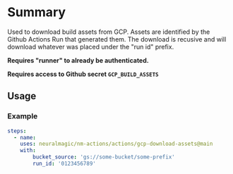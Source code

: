 # Summary

Used to download build assets from GCP. Assets are identified by the Github Actions Run that generated them. The download is recusive and will download whatever was placed under the "run id" prefix.


**Requires "runner" to already be authenticated.**


**Requires access to Github secret `GCP_BUILD_ASSETS`**


## Usage

### Example

```yaml
steps:
  - name:
    uses: neuralmagic/nm-actions/actions/gcp-download-assets@main
    with:
        bucket_source: 'gs://some-bucket/some-prefix'
        run_id: '0123456789'
```
